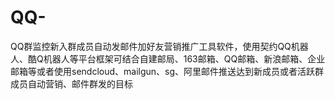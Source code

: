 # QQ-
QQ群监控新入群成员自动发邮件加好友营销推广工具软件，使用契约QQ机器人、酷Q机器人等平台框架可结合自建邮局、163邮箱、QQ邮箱、新浪邮箱、企业邮箱等或者使用sendcloud、mailgun、sg、阿里邮件推送达到新成员或者活跃群成员自动营销、邮件群发的目标
